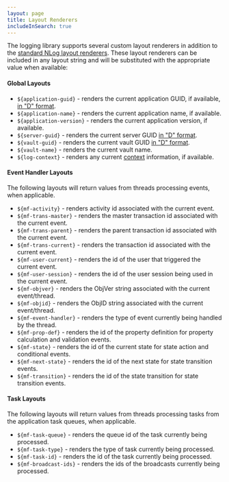 ```yaml
---
layout: page
title: Layout Renderers
includeInSearch: true
---
```



The logging library supports several custom layout renderers in addition to the [standard NLog layout renderers](https://nlog-project.org/config/?tab=layout-renderers).  These layout renderers can be included in any layout string and will be substituted with the appropriate value when available:

#### Global Layouts
* `${application-guid}` - renders the current application GUID, if available, [in "D" format](https://docs.microsoft.com/en-us/dotnet/api/system.guid.tostring).
* `${application-name}` - renders the current application name, if available.
* `${application-version}` - renders the current application version, if available.
* `${server-guid}` - renders the current server GUID [in "D" format](https://docs.microsoft.com/en-us/dotnet/api/system.guid.tostring).
* `${vault-guid}` - renders the current vault GUID [in "D" format](https://docs.microsoft.com/en-us/dotnet/api/system.guid.tostring).
* `${vault-name}` - renders the current vault name.
* `${log-context}` - renders any current [context](../#context) information, if available.

#### Event Handler Layouts
The following layouts will return values from threads processing events, when applicable.
* `${mf-activity}` - renders activity id associated with the current event.
* `${mf-trans-master}` - renders the master transaction id associated with the current event.
* `${mf-trans-parent}` - renders the parent transaction id associated with the current event.
* `${mf-trans-current}` - renders the transaction id associated with the current event.
* `${mf-user-current}` - renders the id of the user that triggered the current event.
* `${mf-user-session}` - renders the id of the user session being used in the current event.
* `${mf-objver}` - renders the ObjVer string associated with the current event/thread.
* `${mf-objid}` - renders the ObjID string associated with the current event/thread.
* `${mf-event-handler}` - renders the type of event currently being handled by the thread.
* `${mf-prop-def}` - renders the id of the property definition for property calculation and validation events.
* `${mf-state}` - renders the id of the current state for state action and conditional events.
* `${mf-next-state}` - renders the id of the next state for state transition events.
* `${mf-transition}` - renders the id of the state transition for state transition events.

#### Task Layouts
The following layouts will return values from threads processing tasks from the application task queues, when applicable.
* `${mf-task-queue}` - renders the queue id of the task currently being processed.
* `${mf-task-type}` - renders the type of task currently being processed.
* `${mf-task-id}` - renders the id of the task currently being processed.
* `${mf-broadcast-ids}` - renders the ids of the broadcasts currently being processed.


